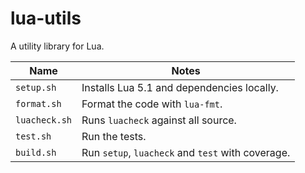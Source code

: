 # lua-utils

A utility library for Lua.

| Name          | Notes                                             |
| ------------- | ------------------------------------------------- |
| `setup.sh`    | Installs Lua 5.1 and dependencies locally.        |
| `format.sh`   | Format the code with `lua-fmt`.                   |
| `luacheck.sh` | Runs `luacheck` against all source.               |
| `test.sh`     | Run the tests.                                    |
| `build.sh`    | Run `setup`, `luacheck` and `test` with coverage. |
